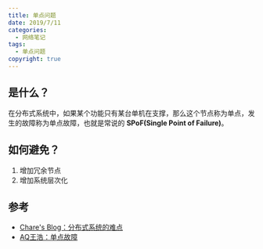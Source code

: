 ```yaml
---
title: 单点问题
date: 2019/7/11
categories:
  - 网络笔记
tags:
  - 单点问题
copyright: true
---
```


## 是什么？

在分布式系统中，如果某个功能只有某台单机在支撑，那么这个节点称为单点，发生的故障称为单点故障，也就是常说的 **SPoF(Single Point of Failure)**。

## 如何避免？

1. 增加冗余节点
2. 增加系统层次化

## 参考
* [Chare's Blog：分布式系统的难点][1]
* [AQ王浩：单点故障][2]

[1]: https://wangchangchung.github.io/2016/12/01/%E5%88%86%E5%B8%83%E5%BC%8F%E7%B3%BB%E7%BB%9F%E7%9A%84%E9%9A%BE%E7%82%B9/
[2]: https://www.jianshu.com/p/9c465baab4ce